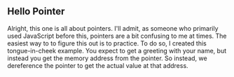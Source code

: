 ## Hello Pointer

Alright, this one is all about pointers. I'll admit, as someone who primarily used JavaScript before this, pointers are a bit confusing to me at times. The easiest way to to figure this out is to practice. To do so, I created this tongue-in-cheek example. You expect to get a greeting with your name, but instead you get the memory address from the pointer. So instead, we dereference the pointer to get the actual value at that address.

